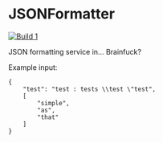 # JSONFormatter

[![Build 1](https://travis-matrix-badges.herokuapp.com/repos/kspalaiologos/JSONFormatter/branches/master/1)](https://travis-ci.org/kspalaiologos/JSONFormatter)

JSON formatting service in... Brainfuck?

Example input:

```
{
	"test": "test : tests \\test \"test",
	[
		"simple",
		"as",
		"that"
	]
}
```



